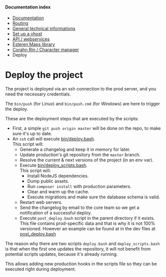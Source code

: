 
#### Documentation index

* [Documentation](../README.md)
* [Routing](routing.md)
* [General technical informations](technical.md)
* [Set up a vhost](vhosts.md)
* [API / webservices](api.md)
* [Esteren Maps library](maps.md)
* [Corahn Rin / Character manager](character_manager.md)
* Deploy

# Deploy the project

The project is deployed via an ssh connection to the prod server, and you need the necessary credentials.

The `bin/push` (for Linux) and `bin/push.cmd` (for Windows) are here to trigger the deploy.

These are the deployment steps that are executed by the scripts:

* First, a simple `git push origin master` will be done on the repo, to make sure it's up to date.
* An `ssh` call will execute [bin/deploy.bash](../bin/deploy.bash).<br>This script will:
  * Generate a changelog and keep it in memory for later.
  * Update production's git repository from the `master` branch.
  * Resolve the current & next versions of the project (in an env var).
  * Execute [bin/deploy_scripts.bash](../bin/deploy_scripts.bash).<br>This script will:
    * Install NodeJS dependencies.
    * Dump public assets.
    * Run `composer install` with production parameters.
    * Clear and warm up the cache.
    * Execute migrations and make sure the database schema is valid.
  * Restart web servers.
  * Send the changelog by email to the core team so we get a notification of a successful deploy.
  * Execute `post_deploy.bash` script in the parent directory if it exists. This file contains prod-specific data and
    that is why it is not 100% versioned. However an example can be found at in the dev files at 
    [post_deploy.bash](../_dev_files/post_deploy.bash)

The reason why there are two scripts `deploy.bash` and `deploy_scripts.bash` is that when the first one updates the
repository, it will not benefit from potential scripts updates, because it's already running.

This allows adding new production hooks in the scripts file so they can be executed right during deployment.
